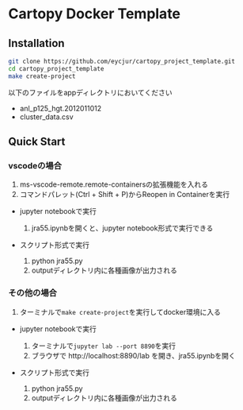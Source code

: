 # Cartopy Docker Template

## Installation
```bash
git clone https://github.com/eycjur/cartopy_project_template.git
cd cartopy_project_template
make create-project
```

以下のファイルをappディレクトリにおいてください
- anl_p125_hgt.2012011012
- cluster_data.csv

## Quick Start
### vscodeの場合
1. ms-vscode-remote.remote-containersの拡張機能を入れる
1. コマンドパレット(Ctrl + Shift + P)からReopen in Containerを実行

- jupyter notebookで実行  
	1. jra55.ipynbを開くと、jupyter notebook形式で実行できる

-  スクリプト形式で実行  
	1. python jra55.py
	1. outputディレクトリ内に各種画像が出力される

### その他の場合
1. ターミナルで`make create-project`を実行してdocker環境に入る

- jupyter notebookで実行
	1. ターミナルで`jupyter lab --port 8890`を実行
	1. ブラウザで http://localhost:8890/lab を開き、jra55.ipynbを開く

-  スクリプト形式で実行
	1. python jra55.py
	1. outputディレクトリ内に各種画像が出力される
